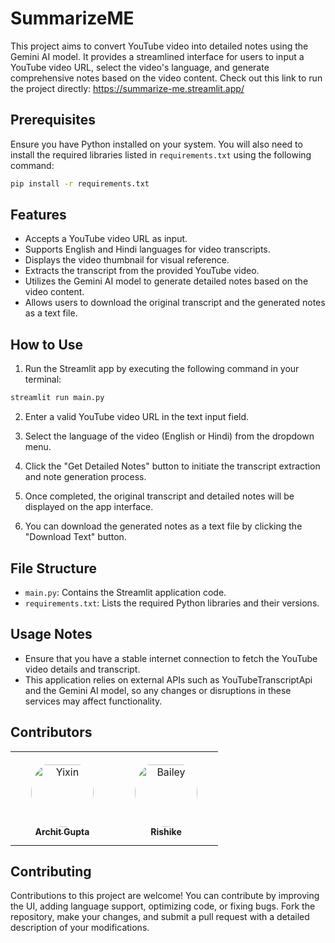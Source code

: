 # SummarizeME

This project aims to convert YouTube video into detailed notes using the Gemini AI model. It provides a streamlined interface for users to input a YouTube video URL, select the video's language, and generate comprehensive notes based on the video content.
Check out this link to run the project directly: https://summarize-me.streamlit.app/
## Prerequisites

Ensure you have Python installed on your system. You will also need to install the required libraries listed in `requirements.txt` using the following command:

```bash
pip install -r requirements.txt
```

## Features

- Accepts a YouTube video URL as input.
- Supports English and Hindi languages for video transcripts.
- Displays the video thumbnail for visual reference.
- Extracts the transcript from the provided YouTube video.
- Utilizes the Gemini AI model to generate detailed notes based on the video content.
- Allows users to download the original transcript and the generated notes as a text file.

## How to Use

1. Run the Streamlit app by executing the following command in your terminal:

```bash
streamlit run main.py
```

2. Enter a valid YouTube video URL in the text input field.

3. Select the language of the video (English or Hindi) from the dropdown menu.

4. Click the "Get Detailed Notes" button to initiate the transcript extraction and note generation process.

5. Once completed, the original transcript and detailed notes will be displayed on the app interface.

6. You can download the generated notes as a text file by clicking the "Download Text" button.

## File Structure

- `main.py`: Contains the Streamlit application code.
- `requirements.txt`: Lists the required Python libraries and their versions.

## Usage Notes

- Ensure that you have a stable internet connection to fetch the YouTube video details and transcript.
- This application relies on external APIs such as YouTubeTranscriptApi and the Gemini AI model, so any changes or disruptions in these services may affect functionality.

## Contributors
<table>
<tr>
    <td align="center" style="word-wrap: break-word; width: 150.0; height: 150.0">
        <a href=https://github.com/i-archit-gupta>
            <img src=https://avatars.githubusercontent.com/u/89090903?v=4 width="100;"  style="border-radius:50%;align-items:center;justify-content:center;overflow:hidden;padding-top:10px" alt=Yixin Shen/>
            <br />
            <sub style="font-size:14px"><b>Archit Gupta</b></sub>
        </a>
    </td>
    <td align="center" style="word-wrap: break-word; width: 150.0; height: 150.0">
        <a href=https://github.com/i-rishikesh>
            <img src=https://avatars.githubusercontent.com/u/91647089?v=4 width="100;"  style="border-radius:50%;align-items:center;justify-content:center;overflow:hidden;padding-top:10px" alt=Bailey Harrington/>
            <br />
            <sub style="font-size:14px"><b>Rishike</b></sub>
        </a>
</tr>
</table>

## Contributing

Contributions to this project are welcome! You can contribute by improving the UI, adding language support, optimizing code, or fixing bugs. Fork the repository, make your changes, and submit a pull request with a detailed description of your modifications.
